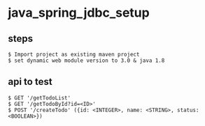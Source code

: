 # java_spring_jdbc_setup

## steps
	$ Import project as existing maven project
	$ set dynamic web module version to 3.0 & java 1.8
	

## api to test
	$ GET '/getTodoList'
	$ GET '/getTodoById?id=<ID>'
	$ POST '/createTodo' ({id: <INTEGER>, name: <STRING>, status: <BOOLEAN>})
	
